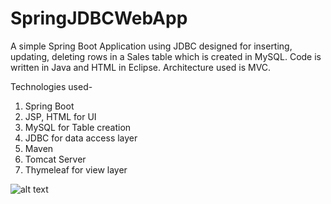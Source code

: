 # SpringJDBCWebApp

A simple Spring Boot Application using JDBC designed for inserting, updating, deleting rows in a Sales table which is created in MySQL. Code is written in Java and HTML in Eclipse. Architecture used is MVC.

Technologies used-
1) Spring Boot
2) JSP, HTML for UI
3) MySQL for Table creation
4) JDBC for data access layer
5) Maven
6) Tomcat Server
7) Thymeleaf for view layer

![alt text](<C:\Users\Abhinav\Pictures\Capture.jpg>)
